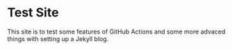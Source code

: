 # Test Site

This site is to test some features of GitHub Actions and some more advaced things with setting up a Jekyll blog. 